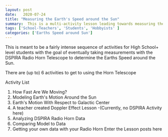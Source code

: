 ```yaml
---
layout: post
date:   2020-07-24
title: "Measuring the Earth's Speed around the Sun"
summary:  This is a multi-activity lesson leading towards measuring the Speed of the Earth around the Sun
tags: ['School-Teachers', 'Students', 'Hobbyists' ]
categories: ['Earths Speed around Sun'] 
---
```

This is meant to be a fairly intense sequence of activities for High School+ level students with the goal of eventually taking measurements with the DSPIRA Radio Horn Telescope to determine the Earths Speed around the Sun.

There are (up to) 6 activities to get to using the Horn Telescope

Activity List
1) How Fast Are We Moving?
2) Modeling Earth's Motion Around the Sun
3) Earth's Motion With Respect to Galactic Center
4) A teacher created Doppler Effect Lesson -(Currently, no DSPIRA Activity here)
5) Analyzing DSPIRA Radio Horn Data
6) Comparing Model to Data
7) Getting your own data with your Radio Horn 
Enter the Lesson posts here
    
